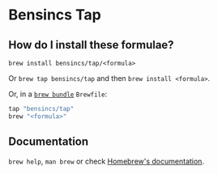# Bensincs Tap

## How do I install these formulae?

`brew install bensincs/tap/<formula>`

Or `brew tap bensincs/tap` and then `brew install <formula>`.

Or, in a [`brew bundle`](https://github.com/Homebrew/homebrew-bundle) `Brewfile`:

```ruby
tap "bensincs/tap"
brew "<formula>"
```

## Documentation

`brew help`, `man brew` or check [Homebrew's documentation](https://docs.brew.sh).
